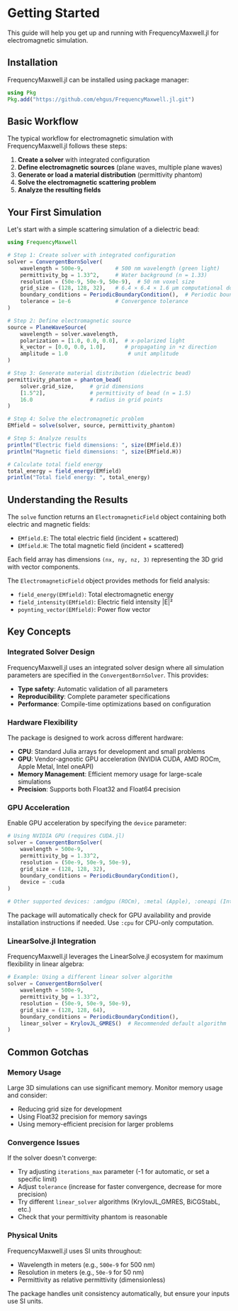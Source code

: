 # Getting Started

This guide will help you get up and running with FrequencyMaxwell.jl for electromagnetic simulation.

## Installation

FrequencyMaxwell.jl can be installed using package manager:

```julia
using Pkg
Pkg.add("https://github.com/ehgus/FrequencyMaxwell.jl.git")
```

## Basic Workflow

The typical workflow for electromagnetic simulation with FrequencyMaxwell.jl follows these steps:

1. **Create a solver** with integrated configuration
2. **Define electromagnetic sources** (plane waves, multiple plane waves)
3. **Generate or load a material distribution** (permittivity phantom)
4. **Solve the electromagnetic scattering problem**
5. **Analyze the resulting fields**

## Your First Simulation

Let's start with a simple scattering simulation of a dielectric bead:

```julia
using FrequencyMaxwell

# Step 1: Create solver with integrated configuration
solver = ConvergentBornSolver(
    wavelength = 500e-9,          # 500 nm wavelength (green light)
    permittivity_bg = 1.33^2,     # Water background (n = 1.33)
    resolution = (50e-9, 50e-9, 50e-9),  # 50 nm voxel size
    grid_size = (128, 128, 32),   # 6.4 × 6.4 × 1.6 μm computational domain
    boundary_conditions = PeriodicBoundaryCondition(),  # Periodic boundaries
    tolerance = 1e-6              # Convergence tolerance
)

# Step 2: Define electromagnetic source
source = PlaneWaveSource(
    wavelength = solver.wavelength,
    polarization = [1.0, 0.0, 0.0],  # x-polarized light
    k_vector = [0.0, 0.0, 1.0],      # propagating in +z direction
    amplitude = 1.0                   # unit amplitude
)

# Step 3: Generate material distribution (dielectric bead)
permittivity_phantom = phantom_bead(
    solver.grid_size,     # grid dimensions
    [1.5^2],              # permittivity of bead (n = 1.5)
    16.0                  # radius in grid points
)

# Step 4: Solve the electromagnetic problem
EMfield = solve(solver, source, permittivity_phantom)

# Step 5: Analyze results
println("Electric field dimensions: ", size(EMfield.E))
println("Magnetic field dimensions: ", size(EMfield.H))

# Calculate total field energy
total_energy = field_energy(EMfield)
println("Total field energy: ", total_energy)
```

## Understanding the Results

The `solve` function returns an `ElectromagneticField` object containing both electric and magnetic fields:

- `EMfield.E`: The total electric field (incident + scattered)
- `EMfield.H`: The total magnetic field (incident + scattered)

Each field array has dimensions `(nx, ny, nz, 3)` representing the 3D grid with vector components.

The `ElectromagneticField` object provides methods for field analysis:
- `field_energy(EMfield)`: Total electromagnetic energy
- `field_intensity(EMfield)`: Electric field intensity |E|²
- `poynting_vector(EMfield)`: Power flow vector

## Key Concepts

### Integrated Solver Design

FrequencyMaxwell.jl uses an integrated solver design where all simulation parameters are specified in the `ConvergentBornSolver`. This provides:

- **Type safety**: Automatic validation of all parameters
- **Reproducibility**: Complete parameter specifications
- **Performance**: Compile-time optimizations based on configuration

### Hardware Flexibility

The package is designed to work across different hardware:

- **CPU**: Standard Julia arrays for development and small problems
- **GPU**: Vendor-agnostic GPU acceleration (NVIDIA CUDA, AMD ROCm, Apple Metal, Intel oneAPI)
- **Memory Management**: Efficient memory usage for large-scale simulations
- **Precision**: Supports both Float32 and Float64 precision

### GPU Acceleration

Enable GPU acceleration by specifying the `device` parameter:

```julia
# Using NVIDIA GPU (requires CUDA.jl)
solver = ConvergentBornSolver(
    wavelength = 500e-9,
    permittivity_bg = 1.33^2,
    resolution = (50e-9, 50e-9, 50e-9),
    grid_size = (128, 128, 32),
    boundary_conditions = PeriodicBoundaryCondition(),
    device = :cuda
)

# Other supported devices: :amdgpu (ROCm), :metal (Apple), :oneapi (Intel)
```

The package will automatically check for GPU availability and provide installation instructions if needed. Use `:cpu` for CPU-only computation.

### LinearSolve.jl Integration

FrequencyMaxwell.jl leverages the LinearSolve.jl ecosystem for maximum flexibility in linear algebra:

```julia
# Example: Using a different linear solver algorithm
solver = ConvergentBornSolver(
    wavelength = 500e-9,
    permittivity_bg = 1.33^2,
    resolution = (50e-9, 50e-9, 50e-9),
    grid_size = (128, 128, 64),
    boundary_conditions = PeriodicBoundaryCondition(),
    linear_solver = KrylovJL_GMRES()  # Recommended default algorithm
)
```

## Common Gotchas

### Memory Usage

Large 3D simulations can use significant memory. Monitor memory usage and consider:
- Reducing grid size for development
- Using Float32 precision for memory savings
- Using memory-efficient precision for larger problems

### Convergence Issues

If the solver doesn't converge:
- Try adjusting `iterations_max` parameter (-1 for automatic, or set a specific limit)
- Adjust `tolerance` (increase for faster convergence, decrease for more precision)
- Try different `linear_solver` algorithms (KrylovJL_GMRES, BiCGStabL, etc.)
- Check that your permittivity phantom is reasonable

### Physical Units

FrequencyMaxwell.jl uses SI units throughout:
- Wavelength in meters (e.g., `500e-9` for 500 nm)
- Resolution in meters (e.g., `50e-9` for 50 nm)
- Permittivity as relative permittivity (dimensionless)

The package handles unit consistency automatically, but ensure your inputs use SI units.